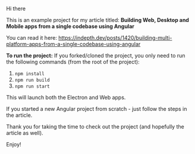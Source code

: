 Hi there

This is an example project for my article titled: **Building Web, Desktop and Mobile apps from a single codebase using Angular**

You can read it here: https://indepth.dev/posts/1420/building-multi-platform-apps-from-a-single-codebase-using-angular

**To run the project:**
If you forked/cloned the project, you only need to run the following commands (from the root of the project):

1. `npm install`
2. `npm run build`
3. `npm run start`

This will launch both the Electron and Web apps.

If you started a new Angular project from scratch - just follow the steps in the article.

Thank you for taking the time to check out the project (and hopefully the article as well).

Enjoy!
